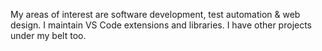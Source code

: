 My areas of interest are software development, test automation & web design.
I maintain VS Code extensions and libraries. I have other projects under my belt too.
